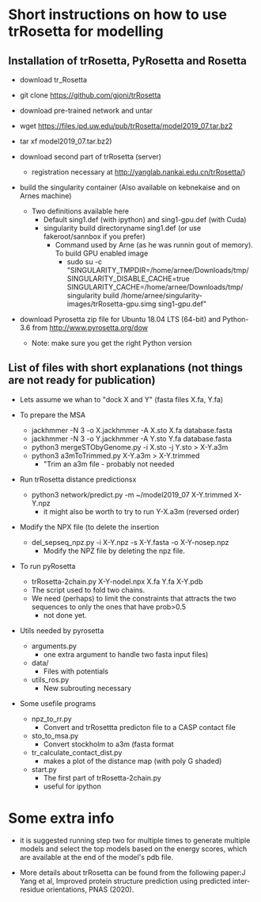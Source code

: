 # Short instructions on how to use trRosetta for modelling

## Installation of trRosetta, PyRosetta and Rosetta 


*  download tr_Rosetta
  * git clone https://github.com/gjoni/trRosetta
*  download pre-trained network and untar
  * wget https://files.ipd.uw.edu/pub/trRosetta/model2019_07.tar.bz2 
  *  tar xf model2019_07.tar.bz2)

* download second part of trRosetta (server)
  * registration necessary at http://yanglab.nankai.edu.cn/trRosetta/)
  
* build the singularity container (Also available on kebnekaise and on Arnes machine)
  * Two definitions available here
    * Default sing1.def (with ipython) and sing1-gpu.def (with Cuda)
    * singularity build directoryname sing1.def  (or use fakeroot/sannbox if you prefer)
      * Command used by Arne (as he was runnin gout of memory). To build GPU enabled image
      	* sudo su -c "SINGULARITY_TMPDIR=/home/arnee/Downloads/tmp/  SINGULARITY_DISABLE_CACHE=true SINGULARITY_CACHE=/home/arnee/Downloads/tmp/ singularity build /home/arnee/singularity-images/trRosetta-gpu.simg sing1-gpu.def"

* download Pyrosetta zip file for Ubuntu 18.04 LTS (64-bit) and Python-3.6  from
  http://www.pyrosetta.org/dow
  *    Note:  make sure you get the right Python version


## List of files with short explanations (not things are not ready for publication)
* Lets assume we whan to "dock X and Y" (fasta files X.fa, Y.fa)
* To prepare the MSA
  * jackhmmer -N 3 -o X.jackhmmer -A X.sto X.fa database.fasta
  * jackhmmer -N 3 -o Y.jackhmmer -A Y.sto Y.fa database.fasta
  * python3 mergeSTObyGenome.py -i X.sto -j Y.sto > X-Y.a3m
  * python3 a3mToTrimmed.py  X-Y.a3m > X-Y.trimmed
    - "Trim an a3m file - probably not needed

* Run trRosetta distance predictionsx
  * python3 network/predict.py  -m ~/model2019_07 X-Y.trimmed X-Y.npz  
    - it might also be worth to try to run Y-X.a3m (reversed order)

* Modify the NPX file (to delete the insertion
  * del_sepseq_npz.py -i X-Y.npz   -s X-Y.fasta -o X-Y-nosep.npz   
    - Modify the NPZ file by deleting the npz file.

* To run pyRosetta
  * trRosetta-2chain.py X-Y-nodel.npx X.fa Y.fa X-Y.pdb 
   - The script used to fold two chains.
  * We need (perhaps) to limit the constraints that attracts the two sequences 
    to only the ones that have prob>0.5 
    - not done yet.

* Utils needed by pyrosetta
  * arguments.py    
    - one extra argument to handle two fasta input files)
  * data/   
    - Files with potentials
  * utils_ros.py  
    - New subrouting necessary

* Some usefile programs 
  * npz_to_rr.py  
    - Convert and trRosettta predicton file to a CASP contact file
  * sto_to_msa.py  
    - Convert stockholm to a3m (fasta format
  * tr_calculate_contact_dist.py  
    - makes a plot of the distance map (with poly G shaded)
  * start.py 
    - The first part of trRosetta-2chain.py 
    - useful for ipython



# Some extra info
*   it is suggested running step two for multiple times to generate
   multiple models and select the top models based on the energy
    scores, which are available at the end of the model's pdb file.

* More details about trRosetta can be found from the following
 paper:J Yang et al, Improved protein structure prediction using
 predicted inter-residue orientations, PNAS (2020).

